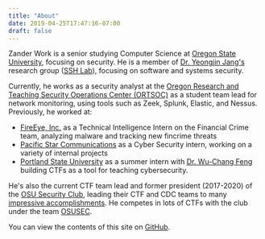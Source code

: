 ```yaml
---
title: "About"
date: 2019-04-25T17:47:16-07:00
draft: false
---
```


Zander Work is a senior studying Computer Science at [Oregon State University](https://www.oregonstate.edu/), focusing on security. He is a member of [Dr. Yeongjin Jang\'s](https://www.unexploitable.systems/) research group ([SSH Lab](https://ssh.unexploitable.systems/)), focusing on software and systems security.

Currently, he works as a security analyst at the [Oregon Research and Teaching Security Operations Center (ORTSOC)](https://uit.oregonstate.edu/ois) as a student team lead for network monitoring, using tools such as Zeek, Splunk, Elastic, and Nessus. Previously, he worked at:

* [FireEye, Inc.](https://www.fireeye.com) as a Technical Intelligence Intern on the Financial Crime team, analyzing malware and tracking new fincrime threats
* [Pacific Star Communications](https://pacstar.com/) as a Cyber Security intern, working on a variety of internal projects
* [Portland State University](https://www.pdx.edu/) as a summer intern with [Dr. Wu-Chang Feng](https://thefengs.com/wuchang/) building CTFs as a tool for teaching cybersecurity.

He's also the current CTF team lead and former president (2017-2020) of the [OSU Security Club](https://www.osusec.org/), leading their CTF and CDC teams to many [impressive accomplishments](https://www.osusec.org/accomplishments/). He competes in lots of CTFs with the club under the team [OSUSEC](https://ctftime.org/team/12858). 

You can view the contents of this site on [GitHub](https://github.com/captainGeech42/zanderwork.com).

